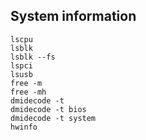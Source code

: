 ## System information

```
lscpu
lsblk
lsblk --fs
lspci
lsusb
free -m
free -mh
dmidecode -t
dmidecode -t bios
dmidecode -t system
hwinfo
```
